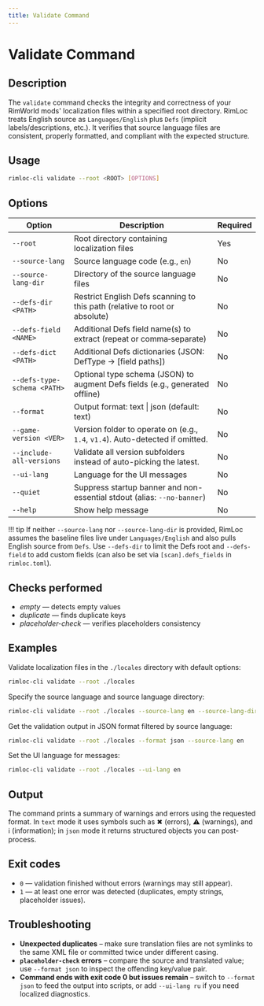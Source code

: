```yaml
---
title: Validate Command
---
```


# Validate Command

## Description

The `validate` command checks the integrity and correctness of your RimWorld mods' localization files within a specified root directory. RimLoc treats English source as `Languages/English` plus `Defs` (implicit labels/descriptions, etc.). It verifies that source language files are consistent, properly formatted, and compliant with the expected structure.

## Usage

```bash
rimloc-cli validate --root <ROOT> [OPTIONS]
```

## Options

| Option                 | Description                                                      | Required |
|------------------------|------------------------------------------------------------------|----------|
| `--root`               | Root directory containing localization files                     | Yes      |
| `--source-lang`        | Source language code (e.g., `en`)                                | No       |
| `--source-lang-dir`    | Directory of the source language files                            | No       |
| `--defs-dir <PATH>`    | Restrict English Defs scanning to this path (relative to root or absolute) | No |
| `--defs-field <NAME>`  | Additional Defs field name(s) to extract (repeat or comma‑separate) | No |
| `--defs-dict <PATH>`   | Additional Defs dictionaries (JSON: DefType → [field paths]) | No |
| `--defs-type-schema <PATH>` | Optional type schema (JSON) to augment Defs fields (e.g., generated offline) | No |
| `--format`             | Output format: text \| json (default: text)                       | No       |
| `--game-version <VER>` | Version folder to operate on (e.g., `1.4`, `v1.4`). Auto-detected if omitted. | No |
| `--include-all-versions` | Validate all version subfolders instead of auto-picking the latest. | No |
| `--ui-lang`            | Language for the UI messages                                     | No       |
| `--quiet`              | Suppress startup banner and non-essential stdout (alias: `--no-banner`) | No       |
| `--help`               | Show help message                                                 | No       |

!!! tip
If neither `--source-lang` nor `--source-lang-dir` is provided, RimLoc assumes the baseline files live under `Languages/English` and also pulls English source from `Defs`. Use `--defs-dir` to limit the Defs root and `--defs-field` to add custom fields (can also be set via `[scan].defs_fields` in `rimloc.toml`).

## Checks performed

- *empty* — detects empty values  
- *duplicate* — finds duplicate keys  
- *placeholder-check* — verifies placeholders consistency  

## Examples

Validate localization files in the `./locales` directory with default options:

```bash
rimloc-cli validate --root ./locales
```

Specify the source language and source language directory:

```bash
rimloc-cli validate --root ./locales --source-lang en --source-lang-dir ./locales/en
```

Get the validation output in JSON format filtered by source language:

```bash
rimloc-cli validate --root ./locales --format json --source-lang en
```

Set the UI language for messages:

```bash
rimloc-cli validate --root ./locales --ui-lang en
```

## Output

The command prints a summary of warnings and errors using the requested format. In `text` mode it uses symbols such as ✖ (errors), ⚠ (warnings), and ℹ (information); in `json` mode it returns structured objects you can post-process.

## Exit codes

- `0` — validation finished without errors (warnings may still appear).
- `1` — at least one error was detected (duplicates, empty strings, placeholder issues).

## Troubleshooting

- **Unexpected duplicates** – make sure translation files are not symlinks to the same XML file or committed twice under different casing.
- **`placeholder-check` errors** – compare the source and translated value; use `--format json` to inspect the offending key/value pair.
- **Command ends with exit code 0 but issues remain** – switch to `--format json` to feed the output into scripts, or add `--ui-lang ru` if you need localized diagnostics.
